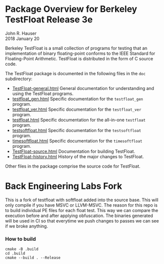 Package Overview for Berkeley TestFloat Release 3e
==================================================

John R. Hauser<br>
2018 January 20


Berkeley TestFloat is a small collection of programs for testing that an
implementation of binary floating-point conforms to the IEEE Standard for
Floating-Point Arithmetic.  TestFloat is distributed in the form of C source
code.


The TestFloat package is documented in the following files in the `doc`
subdirectory:

* [TestFloat-general.html](http://www.jhauser.us/arithmetic/TestFloat-3/doc/TestFloat-general.html) General documentation for understanding and using the TestFloat programs.
* [testfloat_gen.html](http://www.jhauser.us/arithmetic/TestFloat-3/doc/testfloat_gen.html) Specific documentation for the `testfloat_gen` program.
* [testfloat_ver.html](http://www.jhauser.us/arithmetic/TestFloat-3/doc/testfloat_ver.html) Specific documentation for the `testfloat_ver` program.
* [testfloat.html](http://www.jhauser.us/arithmetic/TestFloat-3/doc/testfloat.html) Specific documentation for the all-in-one `testfloat` program.
* [testsoftfloat.html](http://www.jhauser.us/arithmetic/TestFloat-3/doc/testsoftfloat.html) Specific documentation for the `testsoftfloat` program.
* [timesoftfloat.html](http://www.jhauser.us/arithmetic/TestFloat-3/doc/timesoftfloat.html) Specific documentation for the `timesoftfloat` program.
* [TestFloat-source.html](http://www.jhauser.us/arithmetic/TestFloat-3/doc/TestFloat-source.html) Documentation for building TestFloat.
* [TestFloat-history.html](http://www.jhauser.us/arithmetic/TestFloat-3/doc/TestFloat-history.html) History of the major changes to TestFloat.

Other files in the package comprise the source code for TestFloat.


# Back Engineering Labs Fork

This is a fork of testfloat with softfloat added into the source base. This will only compile if you have MSVC or LLVM-MSVC. The reason for this repo is to build individual PE files for each float test. This way we can compare the execution before and after applying obfuscation. The binaries generated will be used in CI so that everytime we push changes to passes we can see if we broke anything.

### How to build

```
cmake -B .build
cd .build
cmake --build . --Release
```